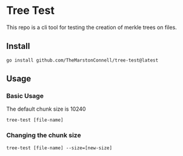 # Tree Test

This repo is a cli tool for testing the creation of merkle trees on files.

## Install
```shell
go install github.com/TheMarstonConnell/tree-test@latest
```

## Usage

### Basic Usage
The default chunk size is 10240
```shell
tree-test [file-name]
```

### Changing the chunk size
```shell
tree-test [file-name] --size=[new-size]
```